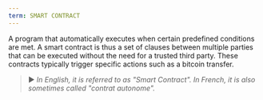 ```yaml
---
term: SMART CONTRACT
---
```


A program that automatically executes when certain predefined conditions are met. A smart contract is thus a set of clauses between multiple parties that can be executed without the need for a trusted third party. These contracts typically trigger specific actions such as a bitcoin transfer.

> ► *In English, it is referred to as "Smart Contract". In French, it is also sometimes called "contrat autonome".*